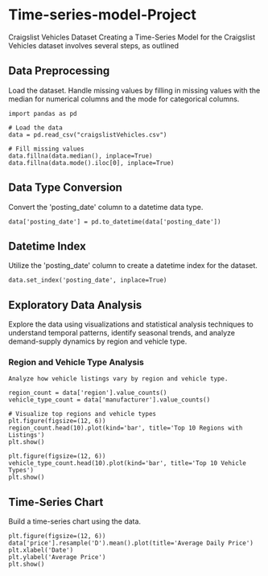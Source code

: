# Time-series-model-Project
 Craigslist Vehicles Dataset
 Creating a Time-Series Model for the Craigslist Vehicles dataset involves several steps, as outlined

## Data Preprocessing
Load the dataset.
Handle missing values by filling in missing values with the median for numerical columns and the mode for categorical columns.

```
import pandas as pd

# Load the data
data = pd.read_csv("craigslistVehicles.csv")

# Fill missing values
data.fillna(data.median(), inplace=True)
data.fillna(data.mode().iloc[0], inplace=True)
```

## Data Type Conversion
Convert the 'posting_date' column to a datetime data type.

```
data['posting_date'] = pd.to_datetime(data['posting_date'])
```

## Datetime Index
Utilize the 'posting_date' column to create a datetime index for the dataset.

```
data.set_index('posting_date', inplace=True)
```

## Exploratory Data Analysis
Explore the data using visualizations and statistical analysis techniques to understand temporal patterns, identify seasonal trends, and analyze demand-supply dynamics by region and vehicle type.

 ### Region and Vehicle Type Analysis
    Analyze how vehicle listings vary by region and vehicle type.

```
region_count = data['region'].value_counts()
vehicle_type_count = data['manufacturer'].value_counts()

# Visualize top regions and vehicle types
plt.figure(figsize=(12, 6))
region_count.head(10).plot(kind='bar', title='Top 10 Regions with Listings')
plt.show()

plt.figure(figsize=(12, 6))
vehicle_type_count.head(10).plot(kind='bar', title='Top 10 Vehicle Types')
plt.show()
```

## Time-Series Chart
Build a time-series chart using the data.

```
plt.figure(figsize=(12, 6))
data['price'].resample('D').mean().plot(title='Average Daily Price')
plt.xlabel('Date')
plt.ylabel('Average Price')
plt.show()
```

